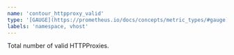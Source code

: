 ```yaml
---
name: 'contour_httpproxy_valid'
type: '[GAUGE](https://prometheus.io/docs/concepts/metric_types/#gauge)'
labels: 'namespace, vhost'
---
```


Total number of valid HTTPProxies.
